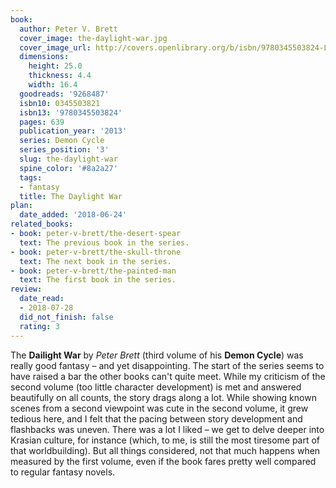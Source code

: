 ```yaml
---
book:
  author: Peter V. Brett
  cover_image: the-daylight-war.jpg
  cover_image_url: http://covers.openlibrary.org/b/isbn/9780345503824-L.jpg
  dimensions:
    height: 25.0
    thickness: 4.4
    width: 16.4
  goodreads: '9268487'
  isbn10: 0345503821
  isbn13: '9780345503824'
  pages: 639
  publication_year: '2013'
  series: Demon Cycle
  series_position: '3'
  slug: the-daylight-war
  spine_color: '#8a2a27'
  tags:
  - fantasy
  title: The Daylight War
plan:
  date_added: '2018-06-24'
related_books:
- book: peter-v-brett/the-desert-spear
  text: The previous book in the series.
- book: peter-v-brett/the-skull-throne
  text: The next book in the series.
- book: peter-v-brett/the-painted-man
  text: The first book in the series.
review:
  date_read:
  - 2018-07-28
  did_not_finish: false
  rating: 3
---
```


The **Dailight War** by *Peter Brett* (third volume of his **Demon Cycle**) was really good fantasy – and yet disappointing. The start of the series seems to have raised a bar the other books can't quite meet. While my criticism of the second volume (too little character development) is met and answered beautifully on all counts, the story drags along a lot. While showing known scenes from a second viewpoint was cute in the second volume, it grew tedious here, and I felt that the pacing between story development and flashbacks was uneven. There was a lot I liked – we get to delve deeper into Krasian culture, for instance (which, to me, is still the most tiresome part of that worldbuilding). But all things considered, not that much happens when measured by the first volume, even if the book fares pretty well compared to regular fantasy novels.
